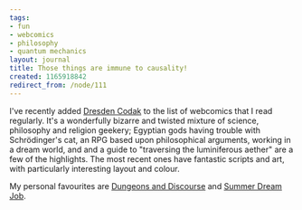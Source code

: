 ```yaml
---
tags:
- fun
- webcomics
- philosophy
- quantum mechanics
layout: journal
title: Those things are immune to causality!
created: 1165918842
redirect_from: /node/111
---
```

I've recently added <a href="http://dresdencodak.com">Dresden Codak</a> to the list of webcomics that I read regularly. It's a wonderfully bizarre and twisted mixture of science, philosophy and religion geekery; Egyptian gods having trouble with Schrödinger's cat, an RPG based upon philosophical arguments, working in a dream world, and and a guide to "traversing the luminiferous aether" are a few of the highlights. The most recent ones have fantastic scripts and art, with particularly interesting layout and colour.

My personal favourites are <a href="http://dresdencodak.com/cartoons/dc_031.htm">Dungeons and Discourse</a> and <a href="http://dresdencodak.com/cartoons/dc_029.htm">Summer Dream Job</a>.
<!--break-->
